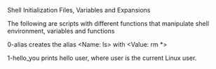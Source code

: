 Shell Initialization Files, Variables and Expansions

The following are scripts with different functions that manipulate shell environment, variables and functions

0-alias creates the alias <Name: ls> with <Value: rm *>

1-hello_you prints hello user, where user is the current Linux user.
